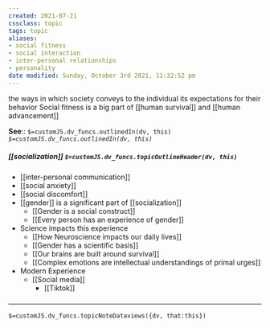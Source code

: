 ```yaml
---
created: 2021-07-21
cssclass: topic
tags: topic
aliases:
- social fitness
- social interaction
- inter-personal relationships
- personality
date modified: Sunday, October 3rd 2021, 11:32:52 pm
---
```

 the ways in which society conveys to the individual its expectations for their behavior
Social fitness is a big part of [[human survival]] and [[human advancement]]

**See**:: `$=customJS.dv_funcs.outlinedIn(dv, this)`
*`$=customJS.dv_funcs.outlinedIn(dv, this)`*

##### [[socialization]] `$=customJS.dv_funcs.topicOutlineHeader(dv, this)`

- [[inter-personal communication]]
- [[social anxiety]]
- [[social discomfort]]
- [[gender]] is a significant part of [[socialization]]
	- [[Gender is a social construct]]
	- [[Every person has an experience of gender]]
- Science impacts this experience
	- [[How Neuroscience impacts our daily lives]]
	- [[Gender has a scientific basis]]
	- [[Our brains are built around survival]]
	- [[Complex emotions are intellectual understandings of primal urges]]
- Modern Experience
	- [[Social media]]
		- [[Tiktok]]


### <hr class="dataviews"/>

`$=customJS.dv_funcs.topicNoteDataviews({dv, that:this})`


